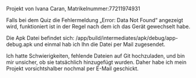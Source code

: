 Projekt von Ivana Caran, Matrikelnummer:77211974931

Falls bei dem Quiz die Fehlermeldung „Error: Data Not Found“ angezeigt wird, 
funktioniert ist in der Regel nach dem ich das Gerät gewechselt habe.

Die Apk Datei befindet sich: /app/build/intermediates/apk/debug/app-debug.apk und einmal hab ich Ihn die Datei per Mail zugesendet.

Ich hatte Schwierigkeiten, fehlende Dateien auf Git hochzuladen, und bin mir unsicher, ob sie tatsächlich hinzugefügt wurden. Daher habe ich mein Projekt vorsichtshalber nochmal per E-Mail geschickt.
